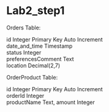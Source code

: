 # Lab2_step1

Orders Table:  

id Integer Primary Key Auto Increment  
date_and_time Timestamp  
status Integer  
preferencesComment Text  
location Decimal(2,7)  

OrderProduct Table:  

id Integer Primary Key Auto Increment  
orderId Integer  
productName Text,
amount Integer  
